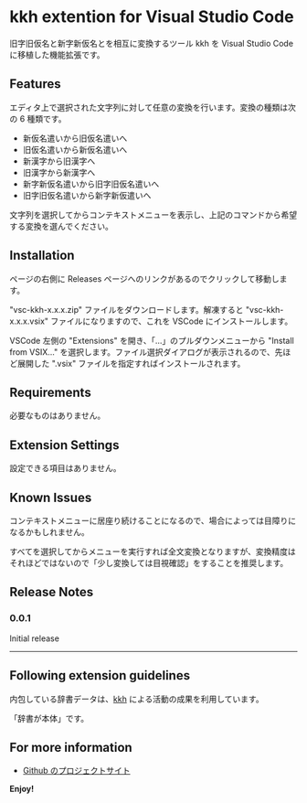 # kkh extention for Visual Studio Code

旧字旧仮名と新字新仮名とを相互に変換するツール kkh を Visual Studio Code に移植した機能拡張です。

## Features

エディタ上で選択された文字列に対して任意の変換を行います。変換の種類は次の 6 種類です。

- 新仮名遣いから旧仮名遣いへ
- 旧仮名遣いから新仮名遣いへ
- 新漢字から旧漢字へ
- 旧漢字から新漢字へ
- 新字新仮名遣いから旧字旧仮名遣いへ
- 旧字旧仮名遣いから新字新仮遣いへ

文字列を選択してからコンテキストメニューを表示し、上記のコマンドから希望する変換を選んでください。

## Installation
ページの右側に Releases ページへのリンクがあるのでクリックして移動します。

"vsc-kkh-x.x.x.zip" ファイルをダウンロードします。解凍すると "vsc-kkh-x.x.x.vsix" ファイルになりますので、これを VSCode にインストールします。

VSCode 左側の "Extensions" を開き、「…」のプルダウンメニューから "Install from VSIX..." を選択します。ファイル選択ダイアログが表示されるので、先ほど展開した ".vsix" ファイルを指定すればインストールされます。

## Requirements

必要なものはありません。

## Extension Settings

設定できる項目はありません。

## Known Issues

コンテキストメニューに居座り続けることになるので、場合によっては目障りになるかもしれません。

すべてを選択してからメニューを実行すれば全文変換となりますが、変換精度はそれほどではないので「少し変換しては目視確認」をすることを推奨します。

## Release Notes

### 0.0.1

Initial release

-------------------------------------------------------------------------------

## Following extension guidelines

内包している辞書データは、[kkh](https://github.com/okikae/kkh) による活動の成果を利用しています。

「辞書が本体」です。

## For more information

- [Github のプロジェクトサイト](https://github.com/okikae)

**Enjoy!**
